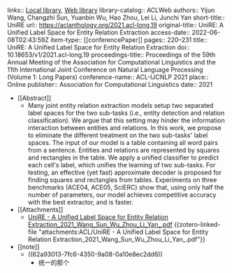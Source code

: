 links:: [Local library](zotero://select/library/items/WGZWJBZV), [Web library](https://www.zotero.org/users/9034808/items/WGZWJBZV)
library-catalog:: ACLWeb
authors:: Yijun Wang, Changzhi Sun, Yuanbin Wu, Hao Zhou, Lei Li, Junchi Yan
short-title:: UniRE
url:: https://aclanthology.org/2021.acl-long.19
original-title:: UniRE: A Unified Label Space for Entity Relation Extraction
access-date:: 2022-06-08T02:43:59Z
item-type:: [[conferencePaper]]
pages:: 220–231
title:: UniRE: A Unified Label Space for Entity Relation Extraction
doi:: 10.18653/v1/2021.acl-long.19
proceedings-title:: Proceedings of the 59th Annual Meeting of the Association for Computational Linguistics and the 11th International Joint Conference on Natural Language Processing (Volume 1: Long Papers)
conference-name:: ACL-IJCNLP 2021
place:: Online
publisher:: Association for Computational Linguistics
date:: 2021

- [[Abstract]]
	- Many joint entity relation extraction models setup two separated label spaces for the two sub-tasks (i.e., entity detection and relation classification). We argue that this setting may hinder the information interaction between entities and relations. In this work, we propose to eliminate the different treatment on the two sub-tasks' label spaces. The input of our model is a table containing all word pairs from a sentence. Entities and relations are represented by squares and rectangles in the table. We apply a unified classifier to predict each cell's label, which unifies the learning of two sub-tasks. For testing, an effective (yet fast) approximate decoder is proposed for finding squares and rectangles from tables. Experiments on three benchmarks (ACE04, ACE05, SciERC) show that, using only half the number of parameters, our model achieves competitive accuracy with the best extractor, and is faster.
- [[Attachments]]
	- [UniRE - A Unified Label Space for Entity Relation Extraction_2021_Wang_Sun_Wu_Zhou_Li_Yan_.pdf](zotero://select/library/items/GA79YW48) {{zotero-linked-file "attachments:ACL/UniRE - A Unified Label Space for Entity Relation Extraction_2021_Wang_Sun_Wu_Zhou_Li_Yan_.pdf"}}
- [[note]]
	- ((62a93013-7fc6-4350-9a08-0a10e8ec2dd6))
		- 统一的那个